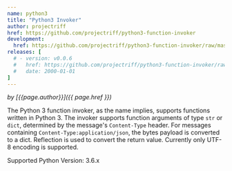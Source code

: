 ```yaml
---
name: python3
title: "Python3 Invoker"
author: projectriff
href: https://github.com/projectriff/python3-function-invoker
development:
  href: https://github.com/projectriff/python3-function-invoker/raw/master/python3-invoker.yaml
releases: [
  # - version: v0.0.6
  #   href: https://github.com/projectriff/python3-function-invoker/raw/v0.0.6/python3-invoker.yaml
  #   date: 2000-01-01
]
---
```


*by [{{page.author}}]({{ page.href }})*

The Python 3 function invoker, as the name implies, supports functions written in Python 3.  The invoker supports function arguments of type `str` or `dict`, determined by the message's `Content-Type` header.
For messages containing `Content-Type:application/json`, the bytes payload is converted to a dict. Reflection is used to convert the return value. Currently only UTF-8 encoding is supported.

Supported Python Version: 3.6.x
